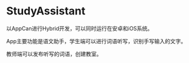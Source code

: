 # StudyAssistant

以AppCan进行Hybrid开发，可以同时运行在安卓和iOS系统。

App主要功能是语文助手，学生端可以进行词语听写，识别手写输入的文字。

教师端可以发布听写的词语，创建教室。


